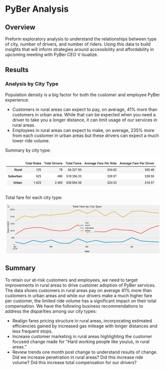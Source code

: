 # PyBer Analysis

## Overview

Preform exploratory analysis to understand the relationships between type of city, number of drivers, and number of riders. Using this data to build insights that will inform strategies around accessibility and affordability in upcoming meeting with PyBer CEO V Isualize. 

## Results

### Analysis by City Type

Population density is a big factor for both the customer and employee PyBer experience:
 - Customers in rural areas can expect to pay, on average, 41% more than customers in urban area. While that can be expected when you need a driver to take you a longer distance, it can limit usage of our services in rural areas.
 - Employees in rural areas can expect to make, on average, 235% more from each customer in urban areas but these drivers can expect a much lower ride volume.

Summary by city type:

![city_types_summary](https://github.com/krisnagoda/PyBer_Analysis/blob/6d3cd89cecef5b7c3513b257bb27582f3a384af5/Resources/city_types_summary_v2.png)

Total fare for each city type:

![total_fares_by_city](https://github.com/krisnagoda/PyBer_Analysis/blob/e511a5b94b265687ab5f1af91c4bed9865b633d6/Resources/total_fares_by_city.png)

## Summary

To retain our at-risk customers and employees, we need to target improvements in rural areas to drive customer adoption of PyBer services. The data shows customers in rural areas pay on average 41% more than customers in urban areas and while our drivers make a much higher fare per customer, the limited ride volume has a significant impact on their total compensation. We have the following business recommendations to address the disparities among our city types:
-	Realign fares pricing structure in rural areas, incorporating estimated efficiencies gained by increased gas mileage with longer distances and less frequent stops.
-	Increase customer marketing in rural areas highlighting the customer focused change made for “Hard working people like you/us, in rural areas.”
-	Review trends one month post change to understand results of change. Did we increase penetration in rural areas? Did this increase ride volume? Did this increase total compensation for our drivers?

